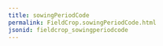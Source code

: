 ```yaml
---
title: sowingPeriodCode
permalink: FieldCrop.sowingPeriodCode.html
jsonid: fieldcrop_sowingperiodcode
---
```

